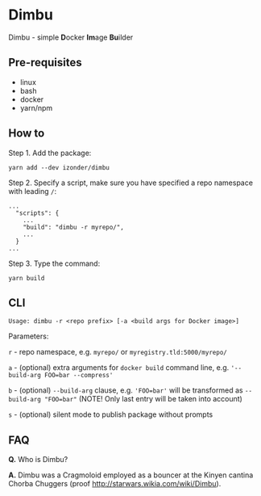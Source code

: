 # Dimbu

Dimbu - simple **D**ocker **Im**age **Bu**ilder

## Pre-requisites
* linux
* bash
* docker
* yarn/npm

## How to

Step 1. Add the package:
```
yarn add --dev izonder/dimbu
```

Step 2. Specify a script, make sure you have specified a repo namespace with leading `/`:
```
...
  "scripts": {
    ...
    "build": "dimbu -r myrepo/",
    ...
  }
...
```

Step 3. Type the command:
```
yarn build
```

## CLI

```
Usage: dimbu -r <repo prefix> [-a <build args for Docker image>]
```

Parameters:

`r` - repo namespace, e.g. `myrepo/` or `myregistry.tld:5000/myrepo/`

`a` - (optional) extra arguments for `docker build` command line, e.g. `'--build-arg FOO=bar --compress'`

`b` - (optional) `--build-arg` clause, e.g. `'FOO=bar'` will be transformed as `--build-arg "FOO=bar"` (NOTE! Only last entry will be taken into account)

`s` - (optional) silent mode to publish package without prompts 

## FAQ

**Q.** Who is Dimbu?

**A.** Dimbu was a Cragmoloid employed as a bouncer at the Kinyen cantina Chorba Chuggers (proof http://starwars.wikia.com/wiki/Dimbu).